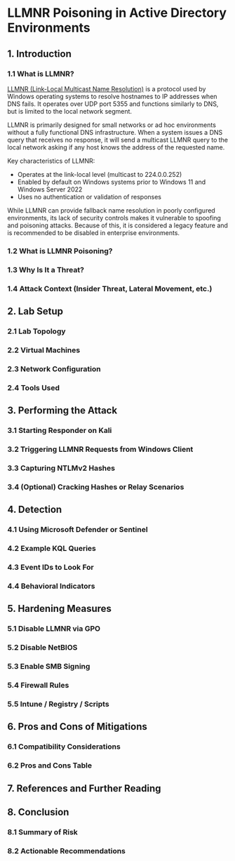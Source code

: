 # LLMNR Poisoning in Active Directory Environments

## 1.  Introduction
### 1.1 What is LLMNR?
[LLMNR (Link-Local Multicast Name Resolution)](https://www.ip-insider.de/was-ist-llmnr-link-local-multicast-name-resolution-a-66773309f16efc869538fc522f319c4f/) is a protocol used by Windows operating systems to resolve hostnames to IP addresses when DNS fails. It operates over UDP port 5355 and functions similarly to DNS, but is limited to the local network segment.

LLMNR is primarily designed for small networks or ad hoc environments without a fully functional DNS infrastructure. When a system issues a DNS query that receives no response, it will send a multicast LLMNR query to the local network asking if any host knows the address of the requested name.

Key characteristics of LLMNR:

- Operates at the link-local level (multicast to 224.0.0.252)
- Enabled by default on Windows systems prior to Windows 11 and Windows Server 2022
- Uses no authentication or validation of responses

While LLMNR can provide fallback name resolution in poorly configured environments, its lack of security controls makes it vulnerable to spoofing and poisoning attacks. Because of this, it is considered a legacy feature and is recommended to be disabled in enterprise environments.

### 1.2 What is LLMNR Poisoning?
### 1.3 Why Is It a Threat?
### 1.4 Attack Context (Insider Threat, Lateral Movement, etc.)

## 2.  Lab Setup
### 2.1 Lab Topology
### 2.2 Virtual Machines
### 2.3 Network Configuration
### 2.4 Tools Used

## 3.  Performing the Attack
### 3.1 Starting Responder on Kali
### 3.2 Triggering LLMNR Requests from Windows Client
### 3.3 Capturing NTLMv2 Hashes
### 3.4 (Optional) Cracking Hashes or Relay Scenarios

## 4.  Detection
### 4.1 Using Microsoft Defender or Sentinel
### 4.2 Example KQL Queries
### 4.3 Event IDs to Look For
### 4.4 Behavioral Indicators

## 5.  Hardening Measures
### 5.1 Disable LLMNR via GPO
### 5.2 Disable NetBIOS
### 5.3 Enable SMB Signing
### 5.4 Firewall Rules
### 5.5 Intune / Registry / Scripts

## 6.  Pros and Cons of Mitigations
### 6.1 Compatibility Considerations
### 6.2 Pros and Cons Table

## 7.  References and Further Reading

## 8.  Conclusion
### 8.1 Summary of Risk
### 8.2 Actionable Recommendations

